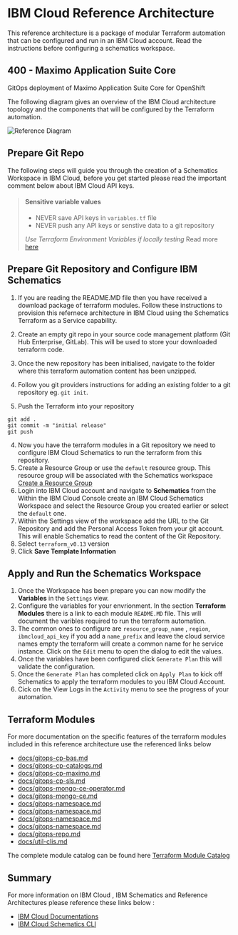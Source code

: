 # IBM Cloud Reference Architecture

This reference architecture is a package of modular Terraform automation that can be configured and run in an IBM Cloud account. Read the instructions before configuring a schematics workspace.

## 400 - Maximo Application Suite Core

GitOps deployment of Maximo Application Suite Core for OpenShift

The following diagram gives an overview of the IBM Cloud architecture topology and the components that will be configured by the Terraform automation.

![Reference Diagram](./400-mas-core-multicloud.png)

## Prepare Git Repo

The following steps will guide you through the creation of a Schematics Workspace in IBM Cloud, before you get started please read the important comment below about IBM Cloud API keys.

> #### Sensitive variable values
>
> - NEVER save API keys in `variables.tf` file
> - NEVER push any API keys or senstive data to a git repository
>
>  *Use Terraform Environment Variables if locally testing* Read more [here](https://www.terraform.io/docs/language/values/variables.html#environment-variables)

## Prepare Git Repository and Configure IBM Schematics

1. If you are reading the README.MD file then you have received a download package of terraform modules. Follow these instructions to provision this refernece architecture in IBM Cloud using the Schematics Terraform as a Service capability.

2. Create an empty git repo in your source code management platform (Git Hub Enterprise, GitLab). This will be used to store your downloaded terraform code.
3. Once the new repository has been initialised,  navigate to the folder where this terraform automation content has been unzipped.
4. Follow you git providers instructions for adding an existing folder to a git repository eg. `git init`.

3. Push the Terraform into your repository

```
git add .
git commit -m "initial release"
git push
```

4. Now you have the terraform modules in a Git repository we need to configure IBM Cloud Schematics to run the terraform from this repository.
5. Create a Resource Group or use the `default` resource group. This resource group will be associated with the Schematics workspace [Create a Resource Group](https://cloud.ibm.com/docs/account?topic=account-rgs)
6. Login into IBM Cloud account and navigate to **Schematics** from the Within the IBM Cloud Console create an IBM Cloud Schematics Workspace and select the Resource Group you created earlier or select the `default` one.
7. Within the Settings view of the workspace add the URL to the Git Repository and add the Personal Access Token from your git account. This will enable Schematics to read the content of the Git Repository.
8. Select `terraform_v0.13` version
9. Click **Save Template Information**

## Apply and Run the Schematics Workspace

1. Once the Workspace has been prepare you can now modify the **Variables** in the `Settings` view.
2. Configure the variables for your envrionment. In the section **Terraform Modules** there is a link to each module `README.MD` file. This will document the varibles required to run the terraform automation.
3. The common ones to configure are `resource_group_name` , `region`, `ibmcloud_api_key` if you add a `name_prefix` and leave the cloud service names empty the terraform will create a common name for he service instance. Click on the `Edit` menu to open the dialog to edit the values.
4. Once the variables have been configured click `Generate Plan` this will validate the configuration.
5. Once the `Generate Plan` has completed click on `Apply Plan` to kick off Schematics to apply the terraform modules to you IBM Cloud Account. 
6. Cick on the View Logs in the `Activity` menu to see the progress of your automation. 

## Terraform Modules

For more documentation on the specific features of the terraform modules included in this reference architecture use the referenced links below

- [docs/gitops-cp-bas.md](docs/gitops-cp-bas.md)
- [docs/gitops-cp-catalogs.md](docs/gitops-cp-catalogs.md)
- [docs/gitops-cp-maximo.md](docs/gitops-cp-maximo.md)
- [docs/gitops-cp-sls.md](docs/gitops-cp-sls.md)
- [docs/gitops-mongo-ce-operator.md](docs/gitops-mongo-ce-operator.md)
- [docs/gitops-mongo-ce.md](docs/gitops-mongo-ce.md)
- [docs/gitops-namespace.md](docs/gitops-namespace.md)
- [docs/gitops-namespace.md](docs/gitops-namespace.md)
- [docs/gitops-namespace.md](docs/gitops-namespace.md)
- [docs/gitops-namespace.md](docs/gitops-namespace.md)
- [docs/gitops-repo.md](docs/gitops-repo.md)
- [docs/util-clis.md](docs/util-clis.md)


The complete module catalog can be found here [Terraform Module Catalog](https://github.com/cloud-native-toolkit/garage-terraform-modules/blob/main/MODULES.md)


## Summary

For more information on IBM Cloud , IBM Schematics and Reference Architectures please reference these links below :


- [IBM Cloud Documentations](https://cloud.ibm.com/docs)
- [IBM Cloud Schematics CLI](https://cloud.ibm.com/docs/schematics?topic=schematics-schematics-cli-reference)

